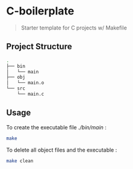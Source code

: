 # C-boilerplate

> Starter template for C projects w/ Makefile

## Project Structure
```bash
.
├── bin
│   └── main
├── obj
│   └── main.o
└── src
    └── main.c

```

## Usage

To create the executable file *./bin/main* : 

```bash
make
```

To delete all object files and the executable : 

```bash
make clean
```

